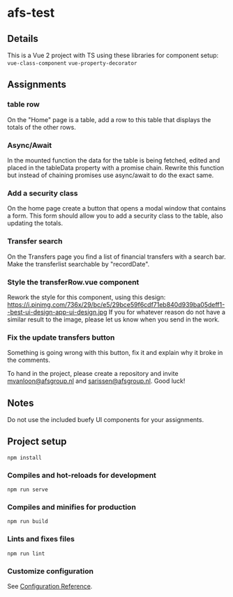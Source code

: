 # afs-test

## Details

This is a Vue 2 project with TS using these libraries for component setup:
```vue-class-component```
```vue-property-decorator```

## Assignments

### table row
On the "Home" page is a table, add a row to this table that displays the totals of the other rows.

### Async/Await
In the mounted function the data for the table is being fetched, edited and placed in the tableData property with a promise chain. 
Rewrite this function but instead of chaining promises use async/await to do the exact same. 

### Add a security class
On the home page create a button that opens a modal window that contains a form. This form should allow you to add a security class to the table, also updating the totals.

### Transfer search
On the Transfers page you find a list of financial transfers with a search bar. Make the transferlist searchable by "recordDate".

### Style the transferRow.vue component
Rework the style for this component, using this design: 
https://i.pinimg.com/736x/29/bc/e5/29bce59f6cdf71eb840d939ba05deff1--best-ui-design-app-ui-design.jpg 
If you for whatever reason do not have a similar result to the image, please let us know when you send in the work.

### Fix the update transfers button
Something is going wrong with this button, fix it and explain why it broke in the comments.

To hand in the project, please create a repository and invite mvanloon@afsgroup.nl and sarissen@afsgroup.nl.
Good luck!

## Notes
Do not use the included buefy UI components for your assignments.


## Project setup
```
npm install
```

### Compiles and hot-reloads for development
```
npm run serve
```

### Compiles and minifies for production
```
npm run build
```

### Lints and fixes files
```
npm run lint
```

### Customize configuration
See [Configuration Reference](https://cli.vuejs.org/config/).
